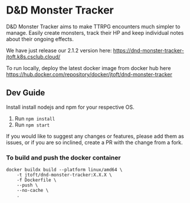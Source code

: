 # D&D Monster Tracker

D&D Monster Tracker aims to make TTRPG encounters much simpler to manage. Easily create monsters, track their HP and keep individual notes about their ongoing effects.

We have just release our 2.1.2 version here: https://dnd-monster-tracker-jtoft.k8s.csclub.cloud/

To run locally, deploy the latest docker image from docker hub here https://hub.docker.com/repository/docker/jtoft/dnd-monster-tracker

## Dev Guide

Install install nodejs and npm for your respective OS.

1. Run `npm install`
2. Run `npm start`

If you would like to suggest any changes or features, please add them as issues, or if you are so inclined, create a PR with the change from a fork.

### To build and push the docker container

```
docker buildx build --platform linux/amd64 \
    -t jtoft/dnd-monster-tracker:X.X.X \
    -f Dockerfile \
    --push \
    --no-cache \
    .
```

